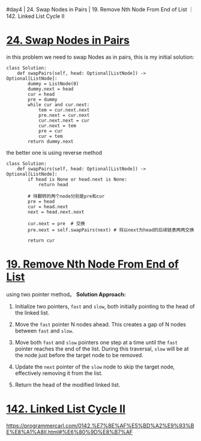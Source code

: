 #day4 | 24.  Swap Nodes in Pairs | 19.  Remove Nth Node From End of List ｜ 142.  Linked List Cycle II

# [24.  Swap Nodes in Pairs](https://leetcode.com/problems/swap-nodes-in-pairs/)

in this problem we need to swap Nodes as in pairs, this is my initial solution:
```python3
class Solution:
    def swapPairs(self, head: Optional[ListNode]) -> Optional[ListNode]:
        dummy = ListNode(0)
        dummy.next = head
        cur = head
        pre = dummy
        while cur and cur.next:
            tem = cur.next.next
            pre.next = cur.next
            cur.next.next = cur
            cur.next = tem
            pre = cur
            cur = tem
        return dummy.next
```
the better one is using reverse method
```python3
class Solution:
    def swapPairs(self, head: Optional[ListNode]) -> Optional[ListNode]:
        if head is None or head.next is None:
            return head

        # 待翻转的两个node分别是pre和cur
        pre = head
        cur = head.next
        next = head.next.next
        
        cur.next = pre  # 交换
        pre.next = self.swapPairs(next) # 将以next为head的后续链表两两交换
         
        return cur
```

# [19.  Remove Nth Node From End of List](https://leetcode.com/problems/remove-nth-node-from-end-of-list/)

using two pointer method。
**Solution Approach:**

1.  Initialize two pointers, `fast` and `slow`, both initially pointing to the head of the linked list.
    
2.  Move the `fast` pointer N nodes ahead. This creates a gap of N nodes between `fast` and `slow`.
    
3.  Move both `fast` and `slow` pointers one step at a time until the `fast` pointer reaches the end of the list. During this traversal, `slow` will be at the node just before the target node to be removed.
    
4.  Update the `next` pointer of the `slow` node to skip the target node, effectively removing it from the list.
    
5.  Return the head of the modified linked list.

# [142.  Linked List Cycle II](https://leetcode.com/problems/linked-list-cycle-ii/)

https://programmercarl.com/0142.%E7%8E%AF%E5%BD%A2%E9%93%BE%E8%A1%A8II.html#%E6%80%9D%E8%B7%AF
